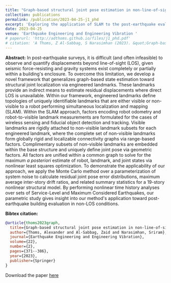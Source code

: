 ```yaml
---
title: "Graph-based structural joint pose estimation in non-line-of-sight conditions"
collection: publications
permalink: /publication/2023-04-25-j1_phd
excerpt: 'Exploring the application of SLAM to the post-earthquake evaluation problem.'
date: 2023-04-25
venue: 'Earthquake Engineering and Engineering Vibration '
# paperurl: 'http://adthoms.github.io/files/j1_phd.pdf'
# citation: 'A Thoms, Z Al-Sabbag, S Narasimhan (2023). &quot;Graph-based structural joint pose estimation in non-line-of-sight conditions&quot; <i>Earthquake Engineering and Engineering Vibration</i>. 22(4).'
---
```

**Abstract:** In post-earthquake surveys, it is difficult (and often infeasible) to observe and quantify displacements beyond line-of-sight (LOS), given seismic force-resisting and gravity systems exist completely or partially within a building's enclosure. To overcome this limitation, we develop a novel framework that generalizes graph-based state estimation toward structural joint localization via engineered landmarks. These landmarks provide an indirect means to estimate residual displacements where direct LOS is unavailable. Within our framework, engineered landmarks define topologies of uniquely identifiable landmarks that are either visible or non-visible to a robot performing simultaneous localization and mapping (SLAM). Within the SLAM approach, factors encoding robot odometry and robot-to-visible landmark measurements are formulated for the cases of wireless sensing and fiducial object detection and tracking. Visible landmarks are rigidly attached to non-visible landmark subsets for each engineered landmark, where the complete set of non-visible landmarks form globally rigid and localizable connectivity graphs via range-based factors. Complimentary subsets of non-visible landmarks are embedded within the base structure and uniquely define joint pose via geometric factors. All factors are unified within a common graph to solve for the maximum *a posteriori* estimate of robot, landmark, and joint states via nonlinear least squares optimization. To demonstrate the applicability of our approach, we apply the Monte Carlo method over a parameterization of system noise to calculate residual joint pose error distributions, maximum average inter-story drift ratios, and related summary statistics for a 19-story nonlinear structural model. By performing nonlinear time history analyses over sets of Service-Level and Maximum Considered Earthquakes, our parametric study gives insight into our method's application toward post-earthquake building evaluation in non-LOS conditions.

**Bibtex citation:**
```bibtex
@article{thoms2023graph,
  title={Graph-based structural joint pose estimation in non-line-of-sight conditions},
  author={Thoms, Alexander and Al-Sabbag, Zaid and Narasimhan, Sriram},
  journal={Earthquake Engineering and Engineering Vibration},
  volume={22},
  number={2},
  pages={371--386},
  year={2023},
  publisher={Springer}
}
```

Download the paper [here](http://adthoms.github.io/files/j1_phd.pdf)